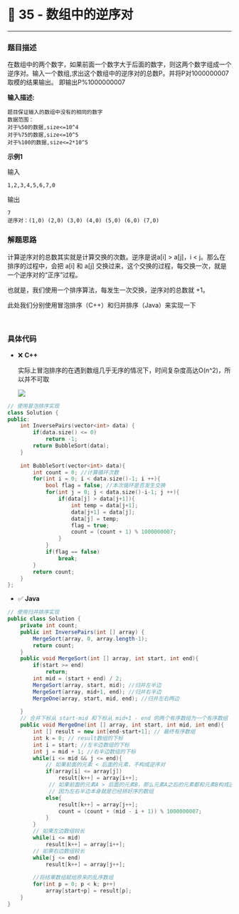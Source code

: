 # 🍤 35 - 数组中的逆序对

---

### 题目描述

在数组中的两个数字，如果前面一个数字大于后面的数字，则这两个数字组成一个逆序对。输入一个数组,求出这个数组中的逆序对的总数P。并将P对1000000007取模的结果输出。 即输出P%1000000007

**输入描述:**

```
题目保证输入的数组中没有的相同的数字
数据范围：	
对于%50的数据,size<=10^4	
对于%75的数据,size<=10^5	
对于%100的数据,size<=2*10^5
```

**示例1**

输入

```
1,2,3,4,5,6,7,0
```

输出

```
7
逆序对：(1,0) (2,0) (3,0) (4,0) (5,0) (6,0) (7,0)
```

### 解题思路

计算逆序对的总数其实就是计算交换的次数。逆序是说a[i] > a[j]，i < j。那么在排序的过程中，会把 a[i] 和 a[j] 交换过来，这个交换的过程，每交换一次，就是一个逆序对的“正序”过程。

也就是，我们使用一个排序算法，每发生一次交换，逆序对的总数就 +1。

此处我们分别使用冒泡排序（C++）和归并排序（Java）来实现一下

<br>

### 具体代码

- ❌ **C++**

  实际上冒泡排序的在遇到数组几乎无序的情况下，时间复杂度高达O(n^2)，所以并不可取

  ![](https://gitee.com/veal98/images/raw/master/img/20200419203554.png)

```cpp
// 使用冒泡排序实现
class Solution {
public:
    int InversePairs(vector<int> data) {
        if(data.size() <= 0)
            return -1;
        return BubbleSort(data);
    }
    
    int BubbleSort(vector<int> data){
        int count = 0; //计算循环次数
        for(int i = 0; i < data.size()-1; i ++){
            bool flag = false; //本次循环是否发生交换
            for(int j = 0; j < data.size()-i-1; j ++){
                if(data[j] > data[j+1]){
                    int temp = data[j+1];
                    data[j+1] = data[j];
                    data[j] = temp;
                    flag = true;
                    count = (count + 1) % 1000000007;
                }
            }
            if(flag == false)
                break;
        }
        return count;
    }
};
```

- ✅ **Java**

```java
// 使用归并排序实现
public class Solution {
    private int count;
    public int InversePairs(int [] array) {
        MergeSort(array, 0, array.length-1);
        return count;
    }
    public void MergeSort(int [] array, int start, int end){
        if(start >= end)
            return;
        int mid = (start + end) / 2;
        MergeSort(array, start, mid); //归并左半边
        MergeSort(array, mid+1, end); //归并右半边
        MergeOne(array, start, mid, end); //归并左右两边
        
    }
    // 合并下标从 start-mid 和下标从 mid+1 - end 的两个有序数组为一个有序数组
    public void MergeOne(int [] array, int start, int mid, int end){
        int [] result = new int[end-start+1]; // 最终有序数组
        int k = 0; // result数组的下标
        int i = start; //左半边数组的下标
        int j = mid + 1; //右半边数组的下标
        while(i <= mid && j <= end){
            // 如果前面的元素 < 后面的元素，不构成逆序对
            if(array[i] <= array[j])
                result[k++] = array[i++];
             // 如果前面的元素A > 后面的元素B，那么元素A之后的元素都和元素B构成逆序对，
             // 因为左右半边本身就是已经排好序的数组
            else{
                result[k++] = array[j++];
                count = (count + (mid - i + 1)) % 1000000007;
            }
        }
        // 如果左边数组较长
        while(i <= mid)
            result[k++] = array[i++];
        // 如果右边数组较长
        while(j <= end)
            result[k++] = array[j++];
        
        //将结果数组赋给原来的乱序数组
        for(int p = 0; p < k; p++)
            array[start+p] = result[p];
    }
}
```

